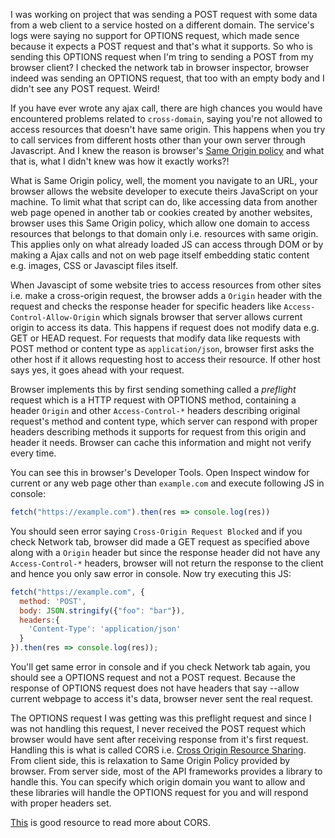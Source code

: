 I was working on project that was sending a POST request with some
data from a web client to a service hosted on a different domain. The
service's logs were saying no support for OPTIONS request, which made
sence because it expects a POST request and that's what it
supports. So who is sending this OPTIONS request when I'm tring to
sending a POST from my browser client? I checked the network tab in
browser inspector, browser indeed was sending an OPTIONS request, that
too with an empty body and I didn't see any POST request. Weird!

If you have ever wrote any ajax call, there are high chances you would
have encountered problems related to `cross-domain`, saying you're not
allowed to access resources that doesn't have same origin. This
happens when you try to call services from different hosts other than
your own server through Javascript. And I knew the reason is browser's
[Same Origin policy](https://en.wikipedia.org/wiki/Same-origin_policy)
and what that is, what I didn't knew was how it exactly works?!

What is Same Origin policy, well, the moment you navigate to an URL,
your browser allows the website developer to execute theirs JavaScript
on your machine. To limit what that script can do, like accessing data
from another web page opened in another tab or cookies created by
another websites, browser uses this Same Origin policy, which allow
one domain to access resources that belongs to that domain only
i.e. resources with same origin. This applies only on what already
loaded JS can access through DOM or by making a Ajax calls and not on
web page itself embedding static content e.g. images, CSS or Javascipt
files itself.

When Javascipt of some website tries to access resources from other
sites i.e. make a cross-origin request, the browser adds a `Origin`
header with the request and checks the response header for specific
headers like `Access-Control-Allow-Origin` which signals browser that
server allows current origin to access its data. This happens if
request does not modify data e.g. GET or HEAD request. For requests
that modify data like requests with POST method or content type as
`application/json`, browser first asks the other host if it allows
requesting host to access their resource. If other host says yes, it
goes ahead with your request.

Browser implements this by first sending something called a
*preflight* request which is a HTTP request with OPTIONS method,
containing a header `Origin` and other `Access-Control-*` headers
describing original request's method and content type, which server
can respond with proper headers describing methods it supports for
request from this origin and header it needs. Browser can cache this
information and might not verify every time.

You can see this in browser's Developer Tools. Open Inspect window for
current or any web page other than `example.com` and execute following
JS in console:

```javascript
fetch("https://example.com").then(res => console.log(res))
```

You should seen error saying `Cross-Origin Request Blocked` and if you
check Network tab, browser did made a GET request as specified above
along with a `Origin` header but since the response header did not
have any `Access-Control-*` headers, browser will not return the
response to the client and hence you only saw error in console. Now
try executing this JS:

```javascript
fetch("https://example.com", {
  method: 'POST',
  body: JSON.stringify({"foo": "bar"}),
  headers:{
    'Content-Type': 'application/json'
  }
}).then(res => console.log(res));
```

You'll get same error in console and if you check Network tab again,
you should see a OPTIONS request and not a POST request. Because the
response of OPTIONS request does not have headers that say --allow
current webpage to access it's data, browser never sent the real request.

The OPTIONS request I was getting was this preflight request and since
I was not handling this request, I never received the POST request
which browser would have sent after receiving response from it's first
request. Handling this is what is called CORS i.e. [Cross Origin
Resource
Sharing](https://en.wikipedia.org/wiki/Cross-origin_resource_sharing). From
client side, this is relaxation to Same Origin Policy provided by
browser. From server side, most of the API frameworks provides a
library to handle this. You can specify which origin domain you want
to allow and these libraries will handle the OPTIONS request for you
and will respond with proper headers set.

[This](https://www.html5rocks.com/en/tutorials/cors/) is good resource
to read more about CORS.
